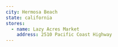 ```yaml
---
city: Hermosa Beach
state: california
stores:
  - name: Lazy Acres Market
    address: 2510 Pacific Coast Highway
---
```

